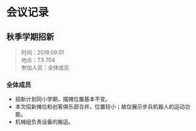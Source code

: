 # 会议记录
## 秋季学期招新

> 时间：2019.09.01  
> 地点：T3 704  
> 参加人员：全体成员

### 全体成员
- 招新计划同小学期，摆摊位置基本不变。
- 本次招新摊位和创客俱乐部合并，位置较小；故仅展示步兵机器人的运动功能。
- 机械组<!--苦力组-->负责设备的搬运。
